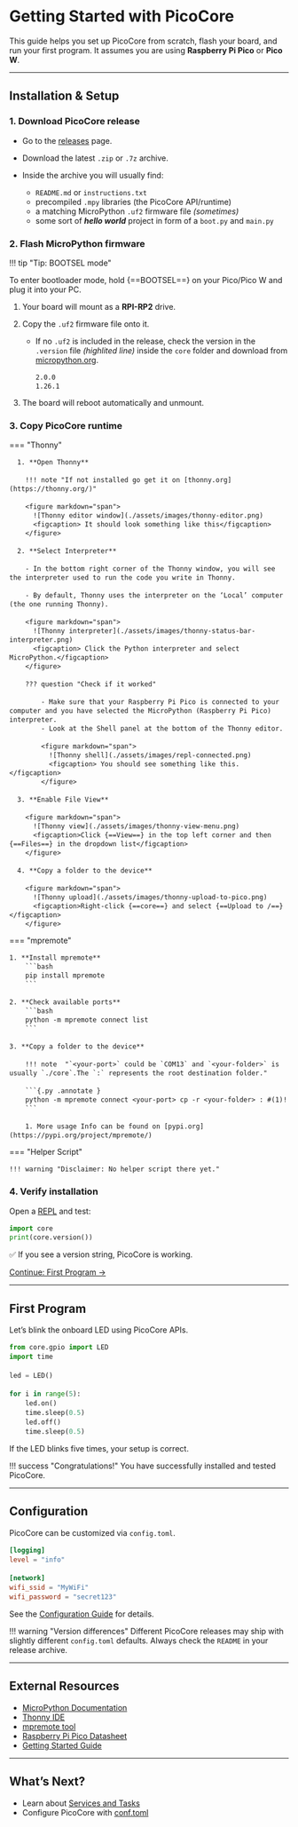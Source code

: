 # Getting Started with PicoCore

This guide helps you set up PicoCore from scratch, flash your board, and run your first program. It assumes you are using **Raspberry Pi Pico** or **Pico W**.

---

## Installation & Setup

### 1. Download PicoCore release

- Go to the [releases](https://github.com/PauWol/PicoCore/releases) page.
- Download the latest `.zip` or `.7z` archive.
- Inside the archive you will usually find:

  - `README.md` or `instructions.txt`
  - precompiled `.mpy` libraries (the PicoCore API/runtime)
  - a matching MicroPython `.uf2` firmware file _(sometimes)_
  - some sort of **_hello world_** project in form of a `boot.py` and `main.py`

### 2. Flash MicroPython firmware

!!! tip "Tip: BOOTSEL mode"

To enter bootloader mode, hold {==BOOTSEL==} on your Pico/Pico W and plug it into your PC.

1. Your board will mount as a **RPI-RP2** drive.
2. Copy the `.uf2` firmware file onto it.
      - If no `.uf2` is included in the release, check the version in the `.version` file _(highlited line)_ inside the `core` folder and download from [micropython.org](https://micropython.org/download/rp2-pico/).

        ```{ .version .no-copy title=".version" hl_lines="2"}
        2.0.0
        1.26.1
        ```

1. The board will reboot automatically and unmount.

### 3. Copy PicoCore runtime

=== "Thonny"

      1. **Open Thonny**

        !!! note "If not installed go get it on [thonny.org](https://thonny.org/)"

        <figure markdown="span">
          ![Thonny editor window](./assets/images/thonny-editor.png)
          <figcaption> It should look something like this</figcaption>
        </figure>

      2. **Select Interpreter**

        - In the bottom right corner of the Thonny window, you will see the interpreter used to run the code you write in Thonny.

        - By default, Thonny uses the interpreter on the ‘Local’ computer (the one running Thonny).

        <figure markdown="span">
          ![Thonny interpreter](./assets/images/thonny-status-bar-interpreter.png)
          <figcaption> Click the Python interpreter and select MicroPython.</figcaption>
        </figure>

        ??? question "Check if it worked"

            - Make sure that your Raspberry Pi Pico is connected to your computer and you have selected the MicroPython (Raspberry Pi Pico) interpreter.
            - Look at the Shell panel at the bottom of the Thonny editor.

            <figure markdown="span">
              ![Thonny shell](./assets/images/repl-connected.png)
              <figcaption> You should see something like this.</figcaption>
            </figure>
      
      3. **Enable File View**

        <figure markdown="span">
          ![Thonny view](./assets/images/thonny-view-menu.png)
          <figcaption>Click {==View==} in the top left corner and then {==Files==} in the dropdown list</figcaption>
        </figure>

      4. **Copy a folder to the device**

        <figure markdown="span">
          ![Thonny upload](./assets/images/thonny-upload-to-pico.png)
          <figcaption>Right-click {==core==} and select {==Upload to /==}</figcaption>
        </figure>


=== "mpremote"

    1. **Install mpremote**
        ```bash 
        pip install mpremote
        ```
    
    2. **Check available ports**
        ```bash
        python -m mpremote connect list
        ```

    3. **Copy a folder to the device**
   
        !!! note  "`<your-port>` could be `COM13` and `<your-folder>` is usually `./core`.The `:` represents the root destination folder."
       
        ```{.py .annotate }
        python -m mpremote connect <your-port> cp -r <your-folder> : #(1)!
        ```

        1. More usage Info can be found on [pypi.org](https://pypi.org/project/mpremote/)

=== "Helper Script"

    !!! warning "Disclaimer: No helper script there yet."

### 4. Verify installation

Open a [REPL](https://en.wikipedia.org/wiki/Read%E2%80%93eval%E2%80%93print_loop) and test:

```python
import core
print(core.version())
```

✅ If you see a version string, PicoCore is working.

[Continue: First Program →](#first-program)

---

## First Program

Let’s blink the onboard LED using PicoCore APIs.

```python
from core.gpio import LED
import time

led = LED()

for i in range(5):
    led.on()
    time.sleep(0.5)
    led.off()
    time.sleep(0.5)
```

If the LED blinks five times, your setup is correct.

!!! success "Congratulations!"
You have successfully installed and tested PicoCore.

---

## Configuration

PicoCore can be customized via `config.toml`.

```toml
[logging]
level = "info"

[network]
wifi_ssid = "MyWiFi"
wifi_password = "secret123"
```

See the [Configuration Guide](conf/overview.md) for details.

!!! warning "Version differences"
Different PicoCore releases may ship with slightly different `config.toml` defaults. Always check the `README` in your release archive.

---

## External Resources

- [MicroPython Documentation](https://docs.micropython.org/)
- [Thonny IDE](https://thonny.org/)
- [mpremote tool](https://docs.micropython.org/en/latest/reference/mpremote.html)
- [Raspberry Pi Pico Datasheet](https://datasheets.raspberrypi.com/pico/pico-datasheet.pdf)
- [Getting Started Guide](https://projects.raspberrypi.org/en/projects/getting-started-with-the-pico)

---

## What’s Next?

- Learn about [Services and Tasks](concepts/services.md)
- Configure PicoCore with [conf.toml](conf/overview.md)

